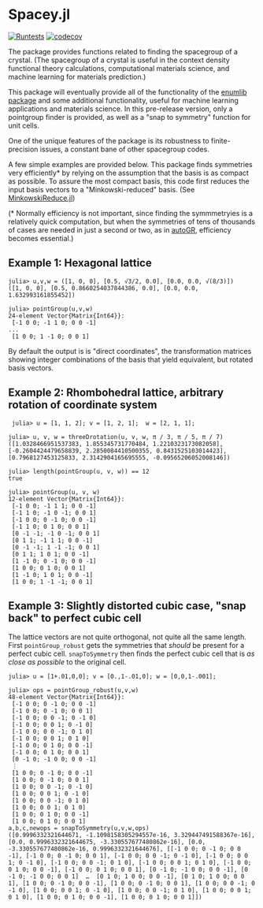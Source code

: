 # Spacey.jl
[![Runtests](https://github.com/glwhart/Spacey.jl/actions/workflows/Runtests.yml/badge.svg)](https://github.com/glwhart/Spacey.jl/actions/workflows/Runtests.yml)
[![codecov](https://codecov.io/gh/glwhart/Spacey.jl/branch/main/graph/badge.svg?token=OYAPFZI28I)](https://codecov.io/gh/glwhart/Spacey.jl)

The package provides functions related to finding the spacegroup of a crystal. (The spacegroup of a crystal is useful in the context density functional theory calculations, computational materials science, and machine learning for materials prediction.)

This package will eventually provide all of the functionality of the [enumlib package](https://github.com/msg-byu/enumlib) and some additional functionality, useful for machine learning applications and materials science. In this pre-release version, only a pointgroup finder is provided, as well as a "snap to symmetry" function for unit cells.

One of the unique features of the package is its robustness to finite-precision issues, a constant bane of other spacegroup codes.

A few simple examples are provided below. This package finds symmetries very efficiently* by relying on the assumption that the basis is as compact as possible. To assure the most compact basis, this code first reduces the input basis vectors to a "Minkowski-reduced" basis. (See [MinkowskiReduce.jl](https://github.com/glwhart/MinkowskiReduction.jl))

(* Normally efficiency is not important, since finding the symmmetryies is a relatively quick computation, but when the symmetries of tens of thousands of cases are needed in just a second or two, as in [autoGR](https://github.com/msg-byu/autoGR), efficiency becomes essential.)


## Example 1: Hexagonal lattice
```
julia> u,v,w = ([1, 0, 0], [0.5, √3/2, 0.0], [0.0, 0.0, √(8/3)])
([1, 0, 0], [0.5, 0.8660254037844386, 0.0], [0.0, 0.0, 1.632993161855452])

julia> pointGroup(u,v,w)
24-element Vector{Matrix{Int64}}:
 [-1 0 0; -1 1 0; 0 0 -1]
...
 [1 0 0; 1 -1 0; 0 0 1]
```

By default the output is is "direct coordinates", the transformation matrices showing integer combinations of the basis that yield equivalent, but rotated basis vectors.  

## Example 2: Rhombohedral lattice, arbitrary rotation of coordinate system

```
 julia> u = [1, 1, 2]; v = [1, 2, 1];  w = [2, 1, 1];

julia> u, v, w = threeDrotation(u, v, w, π / 3, π / 5, π / 7)
([1.0328466951537383, 1.855345731770484, 1.2210323173082058], [-0.2604424479658839, 2.2850084410500355, 0.8431525103014423], [0.7968127453125833, 2.3142904165695555, -0.09565206052008146])

julia> length(pointGroup(u, v, w)) == 12
true

julia> pointGroup(u, v, w)
12-element Vector{Matrix{Int64}}:
 [-1 0 0; -1 1 1; 0 0 -1]
 [-1 1 0; -1 0 -1; 0 0 1]
 [-1 0 0; 0 -1 0; 0 0 -1]
 [-1 1 0; 0 1 0; 0 0 1]
 [0 -1 -1; -1 0 -1; 0 0 1]
 [0 1 1; -1 1 1; 0 0 -1]
 [0 -1 -1; 1 -1 -1; 0 0 1]
 [0 1 1; 1 0 1; 0 0 -1]
 [1 -1 0; 0 -1 0; 0 0 -1]
 [1 0 0; 0 1 0; 0 0 1]
 [1 -1 0; 1 0 1; 0 0 -1]
 [1 0 0; 1 -1 -1; 0 0 1]
 ```

 ## Example 3: Slightly distorted cubic case, "snap back" to perfect cubic cell
The lattice vectors are not quite orthogonal, not quite all the same length. First `pointGroup_robust` gets the symmetries that _should_ be present for a perfect cubic cell. `snapToSymmetry` then finds the perfect cubic cell that is _as close as possible_ to the original cell.

```
julia> u = [1+.01,0,0]; v = [0.,1-.01,0]; w = [0,0,1-.001];

julia> ops = pointGroup_robust(u,v,w)
48-element Vector{Matrix{Int64}}:
 [-1 0 0; 0 -1 0; 0 0 -1]
 [-1 0 0; 0 -1 0; 0 0 1]
 [-1 0 0; 0 0 -1; 0 -1 0]
 [-1 0 0; 0 0 1; 0 -1 0]
 [-1 0 0; 0 0 -1; 0 1 0]
 [-1 0 0; 0 0 1; 0 1 0]
 [-1 0 0; 0 1 0; 0 0 -1]
 [-1 0 0; 0 1 0; 0 0 1]
 [0 -1 0; -1 0 0; 0 0 -1]
 ⋮
 [1 0 0; 0 -1 0; 0 0 -1]
 [1 0 0; 0 -1 0; 0 0 1]
 [1 0 0; 0 0 -1; 0 -1 0]
 [1 0 0; 0 0 1; 0 -1 0]
 [1 0 0; 0 0 -1; 0 1 0]
 [1 0 0; 0 0 1; 0 1 0]
 [1 0 0; 0 1 0; 0 0 -1]
 [1 0 0; 0 1 0; 0 0 1]
a,b,c,newops = snapToSymmetry(u,v,w,ops)
([0.9996332321644671, -1.1098158305294557e-16, 3.329447491588367e-16], [0.0, 0.9996332321644675, -3.330557677480862e-16], [0.0, -3.330557677480862e-16, 0.9996332321644676], [[-1 0 0; 0 -1 0; 0 0 -1], [-1 0 0; 0 -1 0; 0 0 1], [-1 0 0; 0 0 -1; 0 -1 0], [-1 0 0; 0 0 1; 0 -1 0], [-1 0 0; 0 0 -1; 0 1 0], [-1 0 0; 0 0 1; 0 1 0], [-1 0 0; 0 1 0; 0 0 -1], [-1 0 0; 0 1 0; 0 0 1], [0 -1 0; -1 0 0; 0 0 -1], [0 -1 0; -1 0 0; 0 0 1]  …  [0 1 0; 1 0 0; 0 0 -1], [0 1 0; 1 0 0; 0 0 1], [1 0 0; 0 -1 0; 0 0 -1], [1 0 0; 0 -1 0; 0 0 1], [1 0 0; 0 0 -1; 0 -1 0], [1 0 0; 0 0 1; 0 -1 0], [1 0 0; 0 0 -1; 0 1 0], [1 0 0; 0 0 1; 0 1 0], [1 0 0; 0 1 0; 0 0 -1], [1 0 0; 0 1 0; 0 0 1]])
```